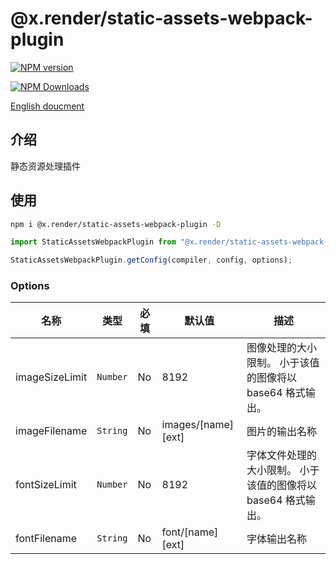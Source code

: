 # @x.render/static-assets-webpack-plugin

<p>
<a href="https://www.npmjs.com/package/@x.render/static-assets-webpack-plugin" target="__blank"><img src="https://img.shields.io/npm/v/@x.render/static-assets-webpack-plugin" alt="NPM version" /></a>

<a href="https://www.npmjs.com/package/@x.render/static-assets-webpack-plugin" target="__blank"><img src="https://img.shields.io/npm/dm/%40x.render%2Fstatic-assets-webpack-plugin" alt="NPM Downloads" /></a>

</p>

[English doucment](./README.md)

## 介绍

静态资源处理插件

## 使用

```bash
npm i @x.render/static-assets-webpack-plugin -D
```

```javascript
import StaticAssetsWebpackPlugin from "@x.render/static-assets-webpack-plugin";

StaticAssetsWebpackPlugin.getConfig(compiler, config, options);
```

### Options

| **名称**       | **类型** | **必填** | **默认值**         | **描述**                                                      |
| -------------- | -------- | -------- | ------------------ | ------------------------------------------------------------- |
| imageSizeLimit | `Number` | No       | 8192               | 图像处理的大小限制。 小于该值的图像将以 base64 格式输出。     |
| imageFilename  | `String` | No       | images/[name][ext] | 图片的输出名称                                                |
| fontSizeLimit  | `Number` | No       | 8192               | 字体文件处理的大小限制。 小于该值的图像将以 base64 格式输出。 |
| fontFilename   | `String` | No       | font/[name][ext]   | 字体输出名称                                                  |
